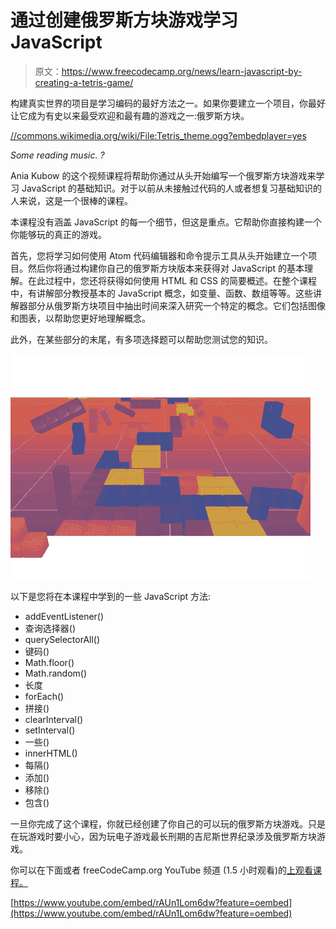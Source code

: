# 通过创建俄罗斯方块游戏学习 JavaScript

> 原文：<https://www.freecodecamp.org/news/learn-javascript-by-creating-a-tetris-game/>

构建真实世界的项目是学习编码的最好方法之一。如果你要建立一个项目，你最好让它成为有史以来最受欢迎和最有趣的游戏之一:俄罗斯方块。

[//commons.wikimedia.org/wiki/File:Tetris_theme.ogg?embedplayer=yes](//commons.wikimedia.org/wiki/File:Tetris_theme.ogg?embedplayer=yes)

*Some reading music. ?*

Ania Kubow 的这个视频课程将帮助你通过从头开始编写一个俄罗斯方块游戏来学习 JavaScript 的基础知识。对于以前从未接触过代码的人或者想复习基础知识的人来说，这是一个很棒的课程。

本课程没有涵盖 JavaScript 的每一个细节，但这是重点。它帮助你直接构建一个你能够玩的真正的游戏。

首先，您将学习如何使用 Atom 代码编辑器和命令提示工具从头开始建立一个项目。然后你将通过构建你自己的俄罗斯方块版本来获得对 JavaScript 的基本理解。在此过程中，您还将获得如何使用 HTML 和 CSS 的简要概述。在整个课程中，有讲解部分教授基本的 JavaScript 概念，如变量、函数、数组等等。这些讲解器部分从俄罗斯方块项目中抽出时间来深入研究一个特定的概念。它们包括图像和图表，以帮助您更好地理解概念。

此外，在某些部分的末尾，有多项选择题可以帮助您测试您的知识。

![tetris](img/83dc5acff3642f6dbf11ac2e18cba13d.png)

以下是您将在本课程中学到的一些 JavaScript 方法:

*   addEventListener()
*   查询选择器()
*   querySelectorAll()
*   键码()
*   Math.floor()
*   Math.random()
*   长度
*   forEach()
*   拼接()
*   clearInterval()
*   setInterval()
*   一些()
*   innerHTML()
*   每隔()
*   添加()
*   移除()
*   包含()

一旦你完成了这个课程，你就已经创建了你自己的可以玩的俄罗斯方块游戏。只是在玩游戏时要小心，因为玩电子游戏最长刑期的吉尼斯世界纪录涉及俄罗斯方块游戏。

你可以在下面或者 freeCodeCamp.org YouTube 频道 (1.5 小时观看)的[上观看课程。](https://www.youtube.com/watch?v=rAUn1Lom6dw)

[https://www.youtube.com/embed/rAUn1Lom6dw?feature=oembed](https://www.youtube.com/embed/rAUn1Lom6dw?feature=oembed)
